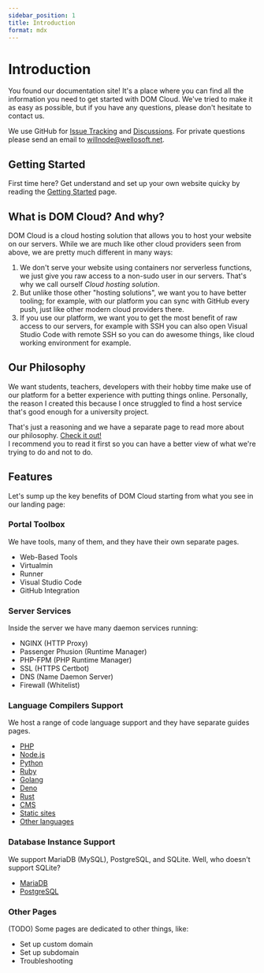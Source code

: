 ```yaml
---
sidebar_position: 1
title: Introduction
format: mdx
---
```


# Introduction

You found our documentation site! It's a place where you can find all the information you need to get started with DOM Cloud. We've tried to make it as easy as possible, but if you have any questions, please don't hesitate to contact us.

We use GitHub for [Issue Tracking](https://github.com/domcloud/domcloud-io/issues) and [Discussions](https://github.com/domcloud/domcloud-io/discussions). For private questions please send an email to [willnode@wellosoft.net](mailto:willnode@wellosoft.net).


## Getting Started

First time here? Get understand and set up your own website quicky by reading the [Getting Started](./getting-started.md) page.

## What is DOM Cloud? And why?

DOM Cloud is a cloud hosting solution that allows you to host your website on our servers. While we are much like other cloud providers seen from above, we are pretty much different in many ways:

1. We don't serve your website using containers nor serverless functions, we just give you raw access to a non-sudo user in our servers. That's why we call ourself *Cloud hosting solution*.
2. But unlike those other "hosting solutions", we want you to have better tooling; for example, with our platform you can sync with GitHub every push, just like other modern cloud providers there.
3. If you use our platform, we want you to get the most benefit of raw access to our servers, for example with SSH you can also open Visual Studio Code with remote SSH so you can do awesome things, like cloud working environment for example.


## Our Philosophy

We want students, teachers, developers with their hobby time make use of our platform for a better experience with putting things online. Personally, the reason I created this because I once struggled to find a host service that's good enough for a university project.

That's just a reasoning and we have a separate page to read more about our philosophy. [Check it out!](./philosophy.md) <br/>I recommend you to read it first so you can have a better view of what we're trying to do and not to do.

## Features

Let's sump up the key benefits of DOM Cloud starting from what you see in our landing page:

### Portal Toolbox

We have tools, many of them, and they have their own separate pages.

+ Web-Based Tools
+ Virtualmin
+ Runner
+ Visual Studio Code
+ GitHub Integration

### Server Services

Inside the server we have many daemon services running:

+ NGINX (HTTP Proxy)
+ Passenger Phusion (Runtime Manager)
+ PHP-FPM (PHP Runtime Manager)
+ SSL (HTTPS Certbot)
+ DNS (Name Daemon Server)
+ Firewall (Whitelist)

### Language Compilers Support

We host a range of code language support and they have separate guides pages.

+ [PHP](../deployment/php.md)
+ [Node.js](../deployment/node.md)
+ [Python](../deployment/python.md)
+ [Ruby](../deployment/ruby.md)
+ [Golang](../deployment/go.md)
+ [Deno](../deployment/deno.md)
+ [Rust](../deployment/rust.md)
+ [CMS](../deployment/cms.md)
+ [Static sites](../deployment/static-site.md)
+ [Other languages](../deployment/)

### Database Instance Support

We support MariaDB (MySQL), PostgreSQL, and SQLite. Well, who doesn't support SQLite?

+ [MariaDB](../features/database.md)
+ [PostgreSQL](../features/database.md)

### Other Pages

(TODO) Some pages are dedicated to other things, like:

+ Set up custom domain
+ Set up subdomain
+ Troubleshooting
